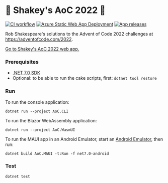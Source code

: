 # 🎄 Shakey's AoC 2022 🌟

[![CI workflow](https://github.com/robshakespeare/aoc2022/actions/workflows/CI-workflow.yml/badge.svg)](https://github.com/robshakespeare/aoc2022/actions/workflows/CI-workflow.yml)
[![Azure Static Web App Deployment](https://github.com/robshakespeare/aoc2022/actions/workflows/deployment-workflow.yml/badge.svg)](https://github.com/robshakespeare/aoc2022/actions/workflows/deployment-workflow.yml)
[![App releases](https://github.com/robshakespeare/aoc2022/actions/workflows/release-workflow.yml/badge.svg)](https://github.com/robshakespeare/aoc2022/actions/workflows/release-workflow.yml)

Rob Shakespeare's solutions to the Advent of Code 2022 challenges at https://adventofcode.com/2022.

[Go to Shakey's AoC 2022 web app.](https://black-smoke-0bf67c303.azurestaticapps.net)


### Prerequisites

* [.NET 7.0 SDK](https://dotnet.microsoft.com/en-us/download/dotnet/7.0)
* Optional: to be able to run the cake scripts, first: `dotnet tool restore`


### Run

To run the console application:

```
dotnet run --project AoC.CLI
```

To run the Blazor WebAssembly application:

```
dotnet run --project AoC.WasmUI
```

To run the MAUI app in an Android Emulator, start an [Android Emulator](https://visualstudio.microsoft.com/vs/msft-android-emulator/), then run:

```
dotnet build AoC.MAUI -t:Run -f net7.0-android
```


### Test

```
dotnet test
```

